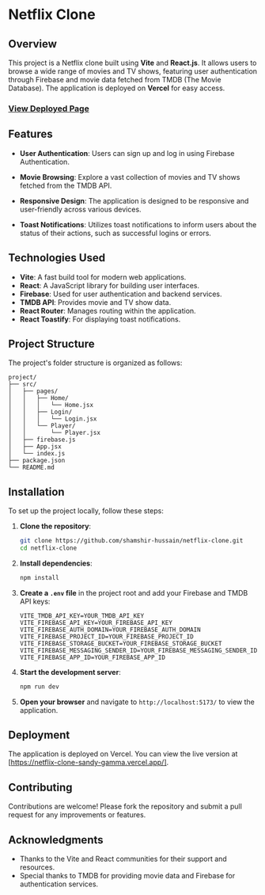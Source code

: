 # Netflix Clone

## Overview

This project is a Netflix clone built using **Vite** and **React.js**. It allows users to browse a wide range of movies and TV shows, featuring user authentication through Firebase and movie data fetched from TMDB (The Movie Database). The application is deployed on **Vercel** for easy access.

### [View Deployed Page](https://netflix-clone-sandy-gamma.vercel.app/)


## Features

- **User Authentication**: Users can sign up and log in using Firebase Authentication.
  
- **Movie Browsing**: Explore a vast collection of movies and TV shows fetched from the TMDB API.

- **Responsive Design**: The application is designed to be responsive and user-friendly across various devices.

- **Toast Notifications**: Utilizes toast notifications to inform users about the status of their actions, such as successful logins or errors.

## Technologies Used

- **Vite**: A fast build tool for modern web applications.
- **React**: A JavaScript library for building user interfaces.
- **Firebase**: Used for user authentication and backend services.
- **TMDB API**: Provides movie and TV show data.
- **React Router**: Manages routing within the application.
- **React Toastify**: For displaying toast notifications.

## Project Structure

The project's folder structure is organized as follows:

```
project/
├── src/
│   ├── pages/
│   │   ├── Home/
│   │   │   └── Home.jsx
│   │   ├── Login/
│   │   │   └── Login.jsx
│   │   └── Player/
│   │       └── Player.jsx
│   ├── firebase.js
│   ├── App.jsx
│   └── index.js
├── package.json
└── README.md
```

## Installation

To set up the project locally, follow these steps:

1. **Clone the repository**:
   ```bash
   git clone https://github.com/shamshir-hussain/netflix-clone.git
   cd netflix-clone
   ```

2. **Install dependencies**:
   ```bash
   npm install
   ```

3. **Create a `.env` file** in the project root and add your Firebase and TMDB API keys:
   ```
   VITE_TMDB_API_KEY=YOUR_TMDB_API_KEY
   VITE_FIREBASE_API_KEY=YOUR_FIREBASE_API_KEY
   VITE_FIREBASE_AUTH_DOMAIN=YOUR_FIREBASE_AUTH_DOMAIN
   VITE_FIREBASE_PROJECT_ID=YOUR_FIREBASE_PROJECT_ID
   VITE_FIREBASE_STORAGE_BUCKET=YOUR_FIREBASE_STORAGE_BUCKET
   VITE_FIREBASE_MESSAGING_SENDER_ID=YOUR_FIREBASE_MESSAGING_SENDER_ID
   VITE_FIREBASE_APP_ID=YOUR_FIREBASE_APP_ID
   ```

4. **Start the development server**:
   ```bash
   npm run dev
   ```

5. **Open your browser** and navigate to `http://localhost:5173/` to view the application.

## Deployment

The application is deployed on Vercel. You can view the live version at [https://netflix-clone-sandy-gamma.vercel.app/].

## Contributing

Contributions are welcome! Please fork the repository and submit a pull request for any improvements or features.

## Acknowledgments

- Thanks to the Vite and React communities for their support and resources.
- Special thanks to TMDB for providing movie data and Firebase for authentication services.
